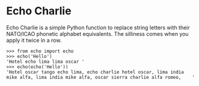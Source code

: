 # Echo Charlie

Echo Charlie is a simple Python function to replace string letters
with their NATO/ICAO phonetic alphabet equivalents. The silliness
comes when you apply it twice in a row.

    >>> from echo import echo
    >>> echo('Hello')
    'Hotel echo lima lima oscar '
    >>> echo(echo('Hello'))
    'Hotel oscar tango echo lima, echo charlie hotel oscar, lima india
    mike alfa, lima india mike alfa, oscar sierra charlie alfa romeo,    '
